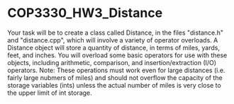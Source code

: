 # COP3330_HW3_Distance
Your task will be to create a class called Distance, in the files "distance.h" and "distance.cpp", which will involve a variety of operator overloads. A Distance object will store a quantity of distance, in terms of miles, yards, feet, and inches. You will overload some basic operators for use with these objects, including arithmetic, comparison, and insertion/extraction (I/O) operators. Note: These operations must work even for large distances (i.e. fairly large nubmers of miles) and should not overflow the capacity of the storage variables (ints) unless the actual number of miles is very close to the upper limit of int storage.
